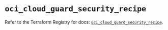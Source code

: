 # `oci_cloud_guard_security_recipe`

Refer to the Terraform Registry for docs: [`oci_cloud_guard_security_recipe`](https://registry.terraform.io/providers/hashicorp/oci/7.19.0/docs/resources/cloud_guard_security_recipe).
